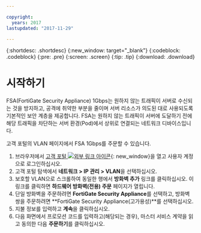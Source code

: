 ```yaml
---

copyright:
  years: 2017
lastupdated: "2017-11-29"

---
```


{:shortdesc: .shortdesc}
{:new_window: target="_blank"}
{:codeblock: .codeblock}
{:pre: .pre}
{:screen: .screen}
{:tip: .tip}
{:download: .download}

# 시작하기
FSA(FortiGate Security Appliance) 1Gbps는 원하지 않는 트래픽이 서버로 수신되는 것을 방지하고, 공격에 취약한 부분을 줄이며 서버 리소스가 의도된 대로 사용되도록 기본적인 보안 계층을 제공합니다.  FSA는 원하지 않는 트래픽이 서버에 도달하기 전에 해당 트래픽을 차단하는 서버 환경(Pod)에서 상위로 연결되는 네트워크 디바이스입니다.  

고객 포털의 VLAN 페이지에서 FSA 1Gbps를 주문할 수 있습니다.

1. 브라우저에서 [고객 포털 ![외부 링크 아이콘](../../icons/launch-glyph.svg "외부 링크 아이콘")](https://control.softlayer.com/){: new_window}을 열고 사용자 계정으로 로그인하십시오.
2. 고객 포털 탐색에서 **네트워크 > IP 관리 > VLAN**을 선택하십시오.
3. 보호할 VLAN으로 스크롤하여 동일한 행에서 **방화벽 추가** 링크를 클릭하십시오. 이 링크를 클릭하면 **하드웨어 방화벽(전용) 주문** 페이지가 열립니다.
4. 단일 방화벽을 주문하려면 **FortiGate Security Appliance**를 선택하고, 방화벽 쌍을 주문하려면 **FortiGate Security Appliance(고가용성)**를 선택하십시오. 
5. 지불 정보를 입력하고 **계속**을 클릭하십시오.
6. 다음 화면에서 프로모션 코드를 입력하고(해당되는 경우), 마스터 서비스 계약을 읽고 동의한 다음 **주문하기**를 클릭하십시오.
